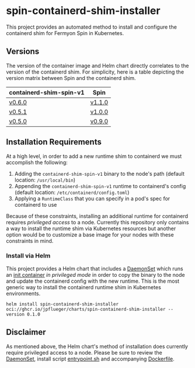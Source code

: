 # spin-containerd-shim-installer

This project provides an automated method to install and configure the containerd shim for Fermyon Spin in Kubernetes.

## Versions

The version of the container image and Helm chart directly correlates to the version of the containerd shim. For simplicity, here is a table depicting the version matrix between Spin and the containerd shim.

| containerd-shim-spin-v1                                                         | Spin                                                          |
| ------------------------------------------------------------------------------- | ------------------------------------------------------------- |
| [v0.6.0](https://github.com/deislabs/containerd-wasm-shims/releases/tag/v0.6.0) | [v1.1.0](https://github.com/fermyon/spin/releases/tag/v1.1.0) |
| [v0.5.1](https://github.com/deislabs/containerd-wasm-shims/releases/tag/v0.5.1) | [v1.0.0](https://github.com/fermyon/spin/releases/tag/v1.0.0) |
| [v0.5.0](https://github.com/deislabs/containerd-wasm-shims/releases/tag/v0.5.0) | [v0.9.0](https://github.com/fermyon/spin/releases/tag/v0.9.0) |

## Installation Requirements

At a high level, in order to add a new runtime shim to containerd we must accomplish the following:

1. Adding the `containerd-shim-spin-v1` binary to the node's path (default location: `/usr/local/bin`)
2. Appending the `containerd-shim-spin-v1` runtime to containerd's config (default location: `/etc/containerd/config.toml`)
4. Applying a `RuntimeClass` that you can specify in a pod's spec for containerd to use

Because of these constraints, installing an additional runtime for containerd requires *privileged access* to a node. Currently this repository only contains a way to install the runtime shim via Kubernetes resources but another option would be to customize a base image for your nodes with these constraints in mind. 

### Install via Helm

This project provides a Helm chart that includes a [DaemonSet](chart/templates/daemonset.yaml) which runs an [init container](image/Dockerfile) *in privileged mode* in order to copy the binary to the node and update the containerd config with the new runtime. This is the most generic way to install the containerd runtime shim in Kubernetes environments.

```shell
helm install spin-containerd-shim-installer oci://ghcr.io/jpflueger/charts/spin-containerd-shim-installer --version 0.1.0
```

## Disclaimer

As mentioned above, the Helm chart's method of installation does currently require privileged access to a node. Please be sure to review the [DaemonSet](chart/templates/daemonset.yaml), install script [entrypoint.sh](image/entrypoint.sh) and accompanying [Dockerfile](image/Dockerfile).

